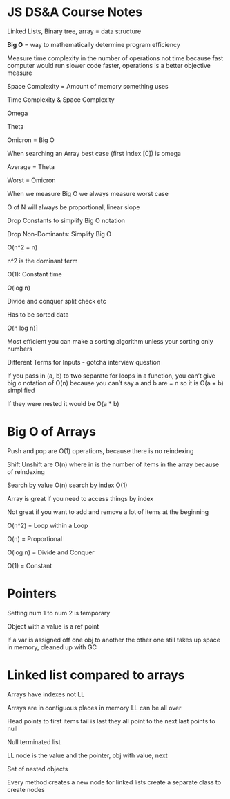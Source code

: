 # JS DS&A Course Notes

Linked Lists, Binary tree, array = data structure

**Big O** = way to mathematically determine program efficiency

Measure time complexity in the number of operations not time because fast computer would run slower code faster, operations is a better objective measure

Space Complexity = Amount of memory something uses

Time Complexity & Space Complexity

Omega

Theta

Omicron = Big O

When searching an Array best case (first index [0]) is omega

Average = Theta

Worst = Omicron

When we measure Big O we always measure worst case

O of N will always be proportional, linear slope

Drop Constants to simplify Big O notation


Drop Non-Dominants: Simplify Big O


O(n^2 + n)

n^2 is the dominant term


O(1): Constant time


O(log n)

Divide and conquer split check etc

Has to be sorted data

O(n log n)]

Most efficient you can make a sorting algorithm unless your sorting only numbers

Different Terms for Inputs - gotcha interview question

If you pass in (a, b) to two separate for loops in a function, you can’t give big o notation of O(n) because you can’t say a and b are = n so it is O(a + b) simplified

If they were nested it would be O(a * b)


# Big O of Arrays

Push and pop are O(1) operations, because there is no reindexing

Shift Unshift are O(n) where in is the number of items in the array because of reindexing

Search by value O(n) search by index O(1)

Array is great if you need to access things by index

Not great if you want to add and remove a lot of items at the beginning

O(n^2) = Loop within a Loop

O(n) = Proportional

O(log n) = Divide and Conquer

O(1) = Constant



# Pointers

Setting num 1 to num 2 is temporary

Object with a value is a ref point

If a var is assigned off one obj to another the other one still takes up space in memory, cleaned up with GC


# Linked list compared to arrays

Arrays have indexes not LL

Arrays are in contiguous places in memory LL can be all over

Head points to first items tail is last they all point to the next last points to null

Null terminated list

LL node is the value and the pointer, obj with value, next

Set of nested objects

Every method creates a new node for linked lists create a separate class to create nodes
